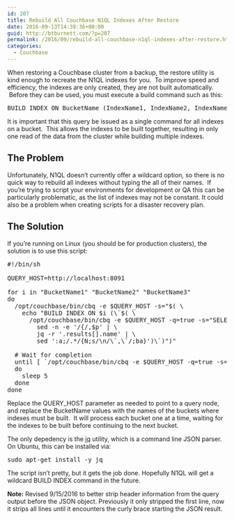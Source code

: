 ```yaml
---
id: 207
title: Rebuild All Couchbase N1QL Indexes After Restore
date: 2016-09-13T14:39:36+00:00
guid: http://btburnett.com/?p=207
permalink: /2016/09/rebuild-all-couchbase-n1ql-indexes-after-restore.html
categories:
  - Couchbase
---
```

When restoring a Couchbase cluster from a backup, the restore utility is kind enough to recreate the N1QL indexes for you.  To improve speed and efficiency, the indexes are only created, they are not built automatically.  Before they can be used, you must execute a build command such as this:

<pre class="brush: sql; title: ; notranslate" title="">BUILD INDEX ON BucketName (IndexName1, IndexName2, IndexName3)
</pre>

It is important that this query be issued as a single command for all indexes on a bucket.  This allows the indexes to be built together, resulting in only one read of the data from the cluster while building multiple indexes.

## The Problem

Unfortunately, N1QL doesn&#8217;t currently offer a wildcard option, so there is no quick way to rebuild all indexes without typing the all of their names.  If you&#8217;re trying to script your environments for development or QA this can be particularly problematic, as the list of indexes may not be constant. It could also be a problem when creating scripts for a disaster recovery plan.

## The Solution

If you&#8217;re running on Linux (you should be for production clusters), the solution is to use this script:

<pre class="brush: bash; title: ; notranslate" title="">#!/bin/sh

QUERY_HOST=http://localhost:8091

for i in "BucketName1" "BucketName2" "BucketName3"
do
  /opt/couchbase/bin/cbq -e $QUERY_HOST -s="$( \
    echo "BUILD INDEX ON $i (\`$( \
      /opt/couchbase/bin/cbq -e $QUERY_HOST -q=true -s="SELECT name FROM system:indexes where keyspace_id = '$i' AND state = 'deferred'" | \
        sed -n -e '/{/,$p' | \
        jq -r '.results[].name' | \
        sed ':a;/.*/{N;s/\n/\`,\`/;ba}')\`)")"

  # Wait for completion
  until [ `/opt/couchbase/bin/cbq -e $QUERY_HOST -q=true -s="SELECT COUNT(*) as unbuilt FROM system:indexes WHERE keyspace_id = '$i' AND state &lt;&gt; 'online'" | sed -n -e '/{/,$p' | jq -r '.results[].unbuilt'` -eq 0 ];
  do
    sleep 5
  done
done
</pre>

Replace the QUERY_HOST parameter as needed to point to a query node, and replace the BucketName values with the names of the buckets where indexes must be built.  It will process each bucket one at a time, waiting for the indexes to be built before continuing to the next bucket.

The only depedency is the [jq](https://stedolan.github.io/jq/) utility, which is a command line JSON parser. On Ubuntu, this can be installed via:

<pre class="brush: bash; title: ; notranslate" title="">sudo apt-get install -y jq
</pre>

The script isn&#8217;t pretty, but it gets the job done. Hopefully N1QL will get a wildcard BUILD INDEX command in the future.

**Note:** Revised 9/15/2016 to better strip header information from the query output before the JSON object. Previously it only stripped the first line, now it strips all lines until it encounters the curly brace starting the JSON result.